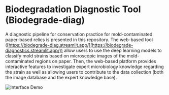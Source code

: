 # Biodegradation Diagnostic Tool (Biodegrade-diag)
A diagnostic pipeline for conservation practice for mold-contaminated paper-based relics is presented in this repository. The web-based tool ([https://biodegrade-diag.streamlit.app/](https://biodegrade-diagnostics.streamlit.app/)) allow users to use the deep learning models to classify mold strains based on microscopic images of the mold-contaminated regions on paper. Then, the web-based platform provides interactive features to investigate expert microbiology knowledge regarding the strain as well as allowing users to contribute to the data collection (both the image database and the expert knowledge base).

![Interface Demo](webtooldemo.gif)
